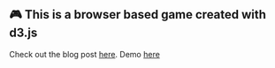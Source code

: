 ## :video_game: This is a browser based game created with d3.js

Check out the blog post [here](https://radulucut.com/2017/02/16/creating-a-simple-game-with-d3-js/).
Demo [here](https://radulucut.github.io/blog/tactic/)